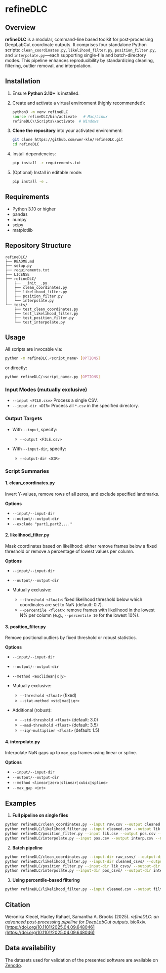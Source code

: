 # refineDLC

## Overview

**refineDLC** is a modular, command-line based toolkit for post-processing DeepLabCut coordinate outputs. It comprises four standalone Python scripts: `clean_coordinates.py`, `likelihood_filter.py`, `position_filter.py`, and `interpolate.py`—each supporting single-file and batch-directory modes. This pipeline enhances reproducibility by standardizing cleaning, filtering, outlier removal, and interpolation.

## Installation

1. Ensure **Python 3.10+** is installed.

2. Create and activate a virtual environment (highly recommended):

   ```bash
   python3 -m venv refineDLC
   source refineDLC/bin/activate   # Mac/Linux
   refineDLC\\Scripts\\activate  # Windows
   ```

3. **Clone the repository** into your activated environment:

   ```bash
   git clone https://github.com/wer-kle/refineDLC.git
   cd refineDLC
   ```

4. Install dependencies:

   ```bash
   pip install -r requirements.txt
   ```

5. (Optional) Install in editable mode:

   ```bash
   pip install -e .
   ```

## Requirements

* Python 3.10 or higher
* pandas
* numpy
* scipy
* matplotlib

## Repository Structure

```
refineDLC/
├── README.md
├── setup.py
├── requirements.txt
├── LICENSE
├── refineDLC/
│   ├── __init__.py
│   ├── clean_coordinates.py
│   ├── likelihood_filter.py
│   ├── position_filter.py
│   └── interpolate.py
└── tests/
    ├── test_clean_coordinates.py
    ├── test_likelihood_filter.py
    ├── test_position_filter.py
    └── test_interpolate.py
```

## Usage

All scripts are invocable via:

```bash
python -m refineDLC.<script_name> [OPTIONS]
```

or directly:

```bash
python refineDLC/<script_name>.py [OPTIONS]
```

### Input Modes (mutually exclusive)

* `--input <FILE.csv>`
  Process a single CSV.
* `--input-dir <DIR>`
  Process all `*.csv` in the specified directory.

### Output Targets

* With `--input`, specify:

  * `--output <FILE.csv>`
* With `--input-dir`, specify:

  * `--output-dir <DIR>`

### Script Summaries

#### 1. clean\_coordinates.py

Invert Y-values, remove rows of all zeros, and exclude specified landmarks.

**Options**

* `--input/--input-dir`
* `--output/--output-dir`
* `--exclude "part1,part2,..."`

#### 2. likelihood\_filter.py

Mask coordinates based on likelihood: either remove frames below a fixed threshold or remove a percentage of lowest values per column.

**Options**

* `--input/--input-dir`
* `--output/--output-dir`
* Mutually exclusive:

  * `--threshold <float>`: fixed likelihood threshold below which coordinates are set to NaN (default: 0.7).
  * `--percentile <float>`: remove frames with likelihood in the lowest N% per column (e.g., `--percentile 10` for the lowest 10%).

#### 3. position\_filter.py

Remove positional outliers by fixed threshold or robust statistics.

**Options**

* `--input/--input-dir`
* `--output/--output-dir`
* `--method <euclidean|x|y>`
* Mutually exclusive:

  * `--threshold <float>` (fixed)
  * `--stat-method <std|mad|iqr>`
* Additional (robust):

  * `--std-threshold <float>` (default: 3.0)
  * `--mad-threshold <float>` (default: 3.5)
  * `--iqr-multiplier <float>` (default: 1.5)

#### 4. interpolate.py

Interpolate NaN gaps up to `max_gap` frames using linear or spline.

**Options**

* `--input/--input-dir`
* `--output/--output-dir`
* `--method <linear|zero|slinear|cubic|spline>`
* `--max_gap <int>`

## Examples

1. **Full pipeline on single files**

```bash
python refineDLC/clean_coordinates.py --input raw.csv --output cleaned.csv --exclude "nose,tail"
python refineDLC/likelihood_filter.py --input cleaned.csv --output lik.csv --threshold 0.6
python refineDLC/position_filter.py --input lik.csv --output pos.csv --method euclidean --threshold 30
python refineDLC/interpolate.py --input pos.csv --output interp.csv --method cubic --max-gap 5
```

2. **Batch pipeline**

```bash
python refineDLC/clean_coordinates.py --input-dir raw_csvs/ --output-dir cleaned_csvs/ --exclude "elbow,knee"
python refineDLC/likelihood_filter.py --input-dir cleaned_csvs/ --output-dir lik_csvs/ --threshold 0.6
python refineDLC/position_filter.py --input-dir lik_csvs/ --output-dir pos_csvs/ --method euclidean --stat-method mad
python refineDLC/interpolate.py --input-dir pos_csvs/ --output-dir interp_csvs/ --method linear --max-gap 3
```

3. **Using percentile-based filtering**

```bash
python refineDLC/likelihood_filter.py --input cleaned.csv --output filtered.csv --percentile 10
```

## Citation

Weronika Klecel, Hadley Rahael, Samantha A. Brooks (2025). *refineDLC: an advanced post-processing pipeline for DeepLabCut outputs*. bioRxiv. [https://doi.org/10.1101/2025.04.09.648046](https://doi.org/10.1101/2025.04.09.648046)

## Data availability

The datasets used for validation of the presented software are available on [Zenodo](https://doi.org/10.5281/zenodo.15186150).

